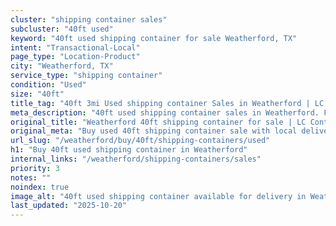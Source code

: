 ```yaml
---
cluster: "shipping container sales"
subcluster: "40ft used"
keyword: "40ft used shipping container for sale Weatherford, TX"
intent: "Transactional-Local"
page_type: "Location-Product"
city: "Weatherford, TX"
service_type: "shipping container"
condition: "Used"
size: "40ft"
title_tag: "40ft 3mi Used shipping container Sales in Weatherford | LC Container"
meta_description: "40ft used shipping container sales in Weatherford. Fast delivery, competitive pricing. Serving shipping containers area. Quote ID: F37. Call (214) 524-4168 for your free quote today."
original_title: "Weatherford 40ft shipping container for sale | LC Container"
original_meta: "Buy used 40ft shipping container sale with local delivery in Weatherford, TX. LC Container — local Since 2003. Request a fast quote today."
url_slug: "/weatherford/buy/40ft/shipping-containers/used"
h1: "Buy 40ft used shipping container in Weatherford"
internal_links: "/weatherford/shipping-containers/sales"
priority: 3
notes: ""
noindex: true
image_alt: "40ft used shipping container available for delivery in Weatherford"
last_updated: "2025-10-20"
---
```


<!-- TODO: Add unique city/inventory copy, images, and internal links here. -->
